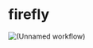 # firefly
![(Unnamed workflow)](https://github.com/f23505106/firefly/workflows/(Unnamed%20workflow)/badge.svg?branch=master&event=push)
